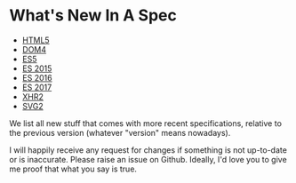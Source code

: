 What's New In A Spec
====================

- [HTML5](https://github.com/espadrine/New-In-A-Spec/tree/master/html5)
- [DOM4](https://github.com/espadrine/New-In-A-Spec/tree/master/dom4)
- [ES5](https://github.com/espadrine/New-In-A-Spec/tree/master/es5)
- [ES 2015](https://github.com/espadrine/New-In-A-Spec/tree/master/es2015)
- [ES 2016](https://github.com/espadrine/New-In-A-Spec/tree/master/es2016)
- [ES 2017](https://github.com/espadrine/New-In-A-Spec/tree/master/es2017)
- [XHR2](https://github.com/espadrine/New-In-A-Spec/tree/master/xhr2)
- [SVG2](https://github.com/w3c/svgwg/wiki/SVG-2-new-features)

We list all new stuff that comes with more recent specifications, relative to
the previous version (whatever "version" means nowadays).

I will happily receive any request for changes if something is not up-to-date
or is inaccurate.  Please raise an issue on Github.  Ideally, I'd love you
to give me proof that what you say is true.
